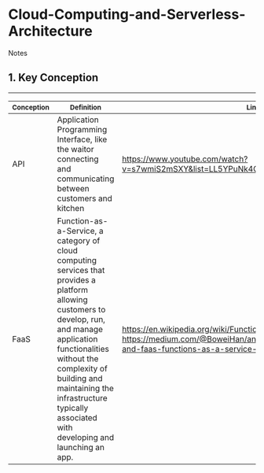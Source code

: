 # Cloud-Computing-and-Serverless-Architecture
Notes 
## 1. Key Conception
----------------------------------------------
|<sub> Conception </sub>|<sub>Definition </sub>|<sub> Link </sub>|
|----------------|--------------------------------------------------------------|----------------------|
|API	|Application Programming Interface, like the waitor connecting and communicating between customers and kitchen	|https://www.youtube.com/watch?v=s7wmiS2mSXY&list=LL5YPuNk4OqeQ1uHDlVNR0lQ&index=2&t=0s	|
|FaaS	|Function-as-a-Service, a category of cloud computing services that provides a platform allowing customers to develop, run, and manage application functionalities without the complexity of building and maintaining the infrastructure typically associated with developing and launching an app.	| https://en.wikipedia.org/wiki/Function_as_a_service and https://medium.com/@BoweiHan/an-introduction-to-serverless-and-faas-functions-as-a-service-fb5cec0417b2 |

